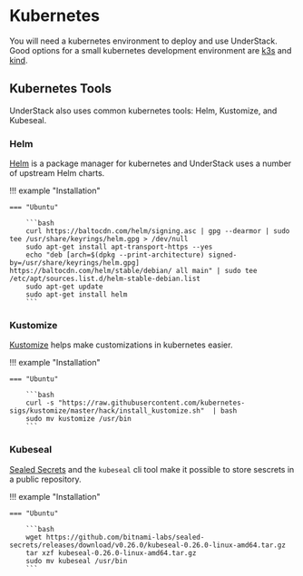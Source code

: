 # Kubernetes

You will need a kubernetes environment to deploy and use UnderStack. Good options for a
small kubernetes development environment are [k3s](https://docs.k3s.io/) and [kind](https://kind.sigs.k8s.io/).

## Kubernetes Tools

UnderStack also uses common kubernetes tools: Helm, Kustomize, and Kubeseal.

### Helm

[Helm](https://helm.sh) is a package manager for kubernetes and UnderStack uses a number of
upstream Helm charts.

!!! example "Installation"

    === "Ubuntu"

        ```bash
        curl https://baltocdn.com/helm/signing.asc | gpg --dearmor | sudo tee /usr/share/keyrings/helm.gpg > /dev/null
        sudo apt-get install apt-transport-https --yes
        echo "deb [arch=$(dpkg --print-architecture) signed-by=/usr/share/keyrings/helm.gpg] https://baltocdn.com/helm/stable/debian/ all main" | sudo tee /etc/apt/sources.list.d/helm-stable-debian.list
        sudo apt-get update
        sudo apt-get install helm
        ```

### Kustomize

[Kustomize](https://kubectl.docs.kubernetes.io/guides/introduction/kustomize/) helps make customizations in kubernetes easier.

!!! example "Installation"

    === "Ubuntu"

        ```bash
        curl -s "https://raw.githubusercontent.com/kubernetes-sigs/kustomize/master/hack/install_kustomize.sh"  | bash
        sudo mv kustomize /usr/bin
        ```

### Kubeseal

[Sealed Secrets](https://github.com/bitnami-labs/sealed-secrets) and the `kubeseal` cli tool make it possible to
store sescrets in a public repository.

!!! example "Installation"

    === "Ubuntu"

        ```bash
        wget https://github.com/bitnami-labs/sealed-secrets/releases/download/v0.26.0/kubeseal-0.26.0-linux-amd64.tar.gz
        tar xzf kubeseal-0.26.0-linux-amd64.tar.gz
        sudo mv kubeseal /usr/bin
        ```
